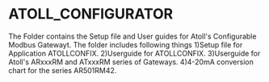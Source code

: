 # ATOLL_CONFIGURATOR
The Folder contains the Setup file and User guides for Atoll's Configurable Modbus Gatewayt.
The folder includes following things
1)Setup file for Application ATOLLCONFIX.
2)Userguide for ATOLLCONFIX.
3)Userguide for Atoll's ARxxxRM and ATxxxRM series of Gateways.
4)4-20mA conversion chart for the series AR501RM42.

